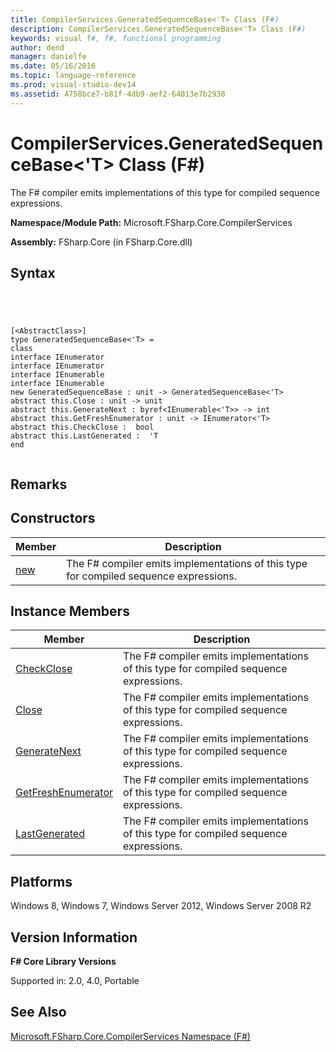 ```yaml
---
title: CompilerServices.GeneratedSequenceBase<'T> Class (F#)
description: CompilerServices.GeneratedSequenceBase<'T> Class (F#)
keywords: visual f#, f#, functional programming
author: dend
manager: danielfe
ms.date: 05/16/2016
ms.topic: language-reference
ms.prod: visual-studio-dev14
ms.assetid: 4758bce7-b81f-4db9-aef2-64013e7b2938 
---
```


# CompilerServices.GeneratedSequenceBase<'T> Class (F#)

The F# compiler emits implementations of this type for compiled sequence expressions.

**Namespace/Module Path:** Microsoft.FSharp.Core.CompilerServices

**Assembly:** FSharp.Core (in FSharp.Core.dll)


## Syntax



```




[<AbstractClass>]
type GeneratedSequenceBase<'T> =
class
interface IEnumerator
interface IEnumerator
interface IEnumerable
interface IEnumerable
new GeneratedSequenceBase : unit -> GeneratedSequenceBase<'T>
abstract this.Close : unit -> unit
abstract this.GenerateNext : byref<IEnumerable<'T>> -> int
abstract this.GetFreshEnumerator : unit -> IEnumerator<'T>
abstract this.CheckClose :  bool
abstract this.LastGenerated :  'T
end


```





## Remarks

## Constructors


|Member|Description|
|------|-----------|
|[new](http://msdn.microsoft.com/en-us/library/c4c0088e-9cc3-48c1-b56a-daea63852da5)|The F# compiler emits implementations of this type for compiled sequence expressions.|

## Instance Members


|Member|Description|
|------|-----------|
|[CheckClose](http://msdn.microsoft.com/en-us/library/7080b2ce-73f0-4457-b255-d02c8915ac05)|The F# compiler emits implementations of this type for compiled sequence expressions.|
|[Close](http://msdn.microsoft.com/en-us/library/17171809-449d-4311-97a2-50f77ebd2518)|The F# compiler emits implementations of this type for compiled sequence expressions.|
|[GenerateNext](http://msdn.microsoft.com/en-us/library/9c6e1da1-a6ad-4fc3-887f-e6ea063d9864)|The F# compiler emits implementations of this type for compiled sequence expressions.|
|[GetFreshEnumerator](http://msdn.microsoft.com/en-us/library/5ba71cbc-66e3-4062-b687-2b93ada2cb98)|The F# compiler emits implementations of this type for compiled sequence expressions.|
|[LastGenerated](http://msdn.microsoft.com/en-us/library/a5f67d10-60ef-4ce7-ac2e-2fb01964d621)|The F# compiler emits implementations of this type for compiled sequence expressions.|

## Platforms
Windows 8, Windows 7, Windows Server 2012, Windows Server 2008 R2


## Version Information
**F# Core Library Versions**

Supported in: 2.0, 4.0, Portable




## See Also
[Microsoft.FSharp.Core.CompilerServices Namespace &#40;F&#35;&#41;](Microsoft.FSharp.Core.CompilerServices-Namespace-%5BFSharp%5D.md)

